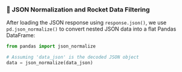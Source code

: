### 🚀 JSON Normalization and Rocket Data Filtering

After loading the JSON response using `response.json()`, we use `pd.json_normalize()` to convert nested JSON data into a flat Pandas DataFrame:

```python
from pandas import json_normalize

# Assuming 'data_json' is the decoded JSON object
data = json_normalize(data_json)
